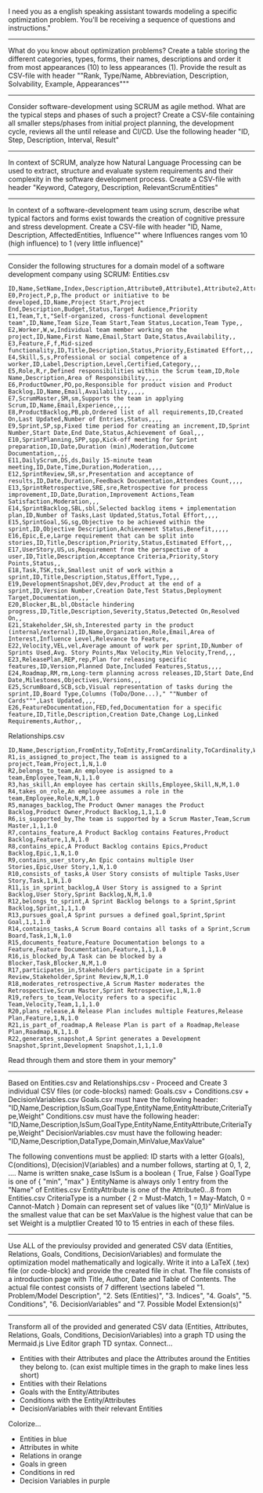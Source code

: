 I need you as a english speaking assistant towards modeling a specific optimization problem. 
You'll be receiving a sequence of questions and instructions."

---

What do you know about optimization problems? 
Create a table storing the different categories, types, forms, their names, descriptions and order it from most appearances (10) to less appearances (1). 
Provide the result as CSV-file with header ""Rank, Type/Name, Abbreviation, Description, Solvability, Example, Appearances"""

---

Consider software-development using SCRUM as agile method.
What are the typical steps and phases of such a project? Create a CSV-file containing all smaller steps/phases from initial project planning, the development cycle, reviews all the until release and CI/CD. 
Use the following header "ID, Step, Description, Interval, Result"

---

In context of SCRUM, analyze how Natural Language Processing can be used to extract, structure and evaluate system requirements and their complexity in the software development process. 
Create a CSV-file with header "Keyword, Category, Description, RelevantScrumEntities"

---

In context of a software-development team using scrum, describe what typical factors and forms exist towards the creation of cognitive pressure and stress development.
Create a CSV-file with header "ID, Name, Description, AffectedEntities, Influence"" where Influences ranges vom 10 (high influence) to 1 (very little influence)"

---

Consider the following structures for a domain model of a software development company using SCRUM:
Entities.csv
```csv
ID,Name,SetName,Index,Description,Attribute0,Attribute1,Attribute2,Attribute3,Attribute4,Attribute5,Attribute6,Attribute7,Attribute8
E0,Project,P,p,The product or initiative to be developed,ID,Name,Project Start,Project End,Description,Budget,Status,Target Audience,Priority
E1,Team,T,t,"Self-organized, cross-functional development team",ID,Name,Team Size,Team Start,Team Status,Location,Team Type,,
E2,Worker,W,w,Individual team member working on the project,ID,Name,First Name,Email,Start Date,Status,Availability,,
E3,Feature,F,f,Mid-sized functionality,ID,Title,Description,Status,Priority,Estimated Effort,,,
E4,Skill,S,s,Professional or social competence of a worker,ID,Label,Description,Level,Certified,Category,,,
E5,Role,R,r,Defined responsibilities within the Scrum team,ID,Role Name,Description,Area of Responsibility,,,,,
E6,ProductOwner,PO,po,Responsible for product vision and Product Backlog,ID,Name,Email,Availability,,,,,
E7,ScrumMaster,SM,sm,Supports the team in applying Scrum,ID,Name,Email,Experience,,,,,
E8,ProductBacklog,PB,pb,Ordered list of all requirements,ID,Created On,Last Updated,Number of Entries,Status,,,,
E9,Sprint,SP,sp,Fixed time period for creating an increment,ID,Sprint Number,Start Date,End Date,Status,Achievement of Goal,,,
E10,SprintPlanning,SPP,spp,Kick-off meeting for Sprint preparation,ID,Date,Duration (min),Moderation,Outcome Documentation,,,,
E11,DailyScrum,DS,ds,Daily 15-minute team meeting,ID,Date,Time,Duration,Moderation,,,,
E12,SprintReview,SR,sr,Presentation and acceptance of results,ID,Date,Duration,Feedback Documentation,Attendees Count,,,,
E13,SprintRetrospective,SRE,sre,Retrospective for process improvement,ID,Date,Duration,Improvement Actions,Team Satisfaction,Moderation,,,
E14,SprintBacklog,SBL,sbl,Selected backlog items + implementation plan,ID,Number of Tasks,Last Updated,Status,Total Effort,,,,
E15,SprintGoal,SG,sg,Objective to be achieved within the sprint,ID,Objective Description,Achievement Status,Benefit,,,,,
E16,Epic,E,e,Large requirement that can be split into stories,ID,Title,Description,Priority,Status,Estimated Effort,,,
E17,UserStory,US,us,Requirement from the perspective of a user,ID,Title,Description,Acceptance Criteria,Priority,Story Points,Status,,
E18,Task,TSK,tsk,Smallest unit of work within a sprint,ID,Title,Description,Status,Effort,Type,,,
E19,DevelopmentSnapshot,DEV,dev,Product at the end of a sprint,ID,Version Number,Creation Date,Test Status,Deployment Target,Documentation,,,
E20,Blocker,BL,bl,Obstacle hindering progress,ID,Title,Description,Severity,Status,Detected On,Resolved On,,
E21,Stakeholder,SH,sh,Interested party in the product (internal/external),ID,Name,Organization,Role,Email,Area of Interest,Influence Level,Relevance to Feature,
E22,Velocity,VEL,vel,Average amount of work per sprint,ID,Number of Sprints Used,Avg. Story Points,Max Velocity,Min Velocity,Trend,,,
E23,ReleasePlan,REP,rep,Plan for releasing specific features,ID,Version,Planned Date,Included Features,Status,,,,
E24,Roadmap,RM,rm,Long-term planning across releases,ID,Start Date,End Date,Milestones,Objectives,Versions,,,
E25,ScrumBoard,SCB,scb,Visual representation of tasks during the sprint,ID,Board Type,Columns (ToDo/Done...)," ""Number of Cards""",Last Updated,,,,
E26,FeatureDocumentation,FED,fed,Documentation for a specific feature,ID,Title,Description,Creation Date,Change Log,Linked Requirements,Author,,
```
Relationships.csv
```csv
ID,Name,Description,FromEntity,ToEntity,FromCardinality,ToCardinality,Weight
R1,is_assigned_to_project,The team is assigned to a project,Team,Project,1,N,1.0
R2,belongs_to_team,An employee is assigned to a team,Employee,Team,N,1,1.0
R3,has_skill,An employee has certain skills,Employee,Skill,N,M,1.0
R4,takes_on_role,An employee assumes a role in the team,Employee,Role,N,M,1.0
R5,manages_backlog,The Product Owner manages the Product Backlog,Product Owner,Product Backlog,1,1,1.0
R6,is_supported_by,The team is supported by a Scrum Master,Team,Scrum Master,1,1,1.0
R7,contains_feature,A Product Backlog contains Features,Product Backlog,Feature,1,N,1.0
R8,contains_epic,A Product Backlog contains Epics,Product Backlog,Epic,1,N,1.0
R9,contains_user_story,An Epic contains multiple User Stories,Epic,User Story,1,N,1.0
R10,consists_of_tasks,A User Story consists of multiple Tasks,User Story,Task,1,N,1.0
R11,is_in_sprint_backlog,A User Story is assigned to a Sprint Backlog,User Story,Sprint Backlog,N,M,1.0
R12,belongs_to_sprint,A Sprint Backlog belongs to a Sprint,Sprint Backlog,Sprint,1,1,1.0
R13,pursues_goal,A Sprint pursues a defined goal,Sprint,Sprint Goal,1,1,1.0
R14,contains_tasks,A Scrum Board contains all tasks of a Sprint,Scrum Board,Task,1,N,1.0
R15,documents_feature,Feature Documentation belongs to a Feature,Feature Documentation,Feature,1,1,1.0
R16,is_blocked_by,A Task can be blocked by a Blocker,Task,Blocker,N,M,1.0
R17,participates_in,Stakeholders participate in a Sprint Review,Stakeholder,Sprint Review,N,M,1.0
R18,moderates_retrospective,A Scrum Master moderates the Retrospective,Scrum Master,Sprint Retrospective,1,N,1.0
R19,refers_to_team,Velocity refers to a specific Team,Velocity,Team,1,1,1.0
R20,plans_release,A Release Plan includes multiple Features,Release Plan,Feature,1,N,1.0
R21,is_part_of_roadmap,A Release Plan is part of a Roadmap,Release Plan,Roadmap,N,1,1.0
R22,generates_snapshot,A Sprint generates a Development Snapshot,Sprint,Development Snapshot,1,1,1.0
```
Read through them and store them in your memory"

---

Based on Entities.csv and Relationships.csv - Proceed and Create 3 individual CSV files (or code-blocks) named: Goals.csv + Conditions.csv + DecisionVariables.csv
Goals.csv must have the following header: "ID,Name,Description,IsSum,GoalType,EntityName,EntityAttribute,CriteriaType,Weight"
Conditions.csv must have the following header: "ID,Name,Description,IsSum,GoalType,EntityName,EntityAttribute,CriteriaType,Weight"
DecisionVariables.csv must have the following header: "ID,Name,Description,DataType,Domain,MinValue,MaxValue"

The following conventions must be applied:
ID starts with a letter G(oals), C(onditions), D(ecision)V(ariables) and a number follows, starting at 0, 1, 2, ....
Name is written snake_case
IsSum is a boolean { True, False }
GoalType is one of { "min", "max" }
EntityName is always only 1 entry from the "Name" of Entities.csv
EntityAttribute is one of the Attribute0...8 from Entities.csv
CriteriaType is a number { 2 = Must-Match, 1 = May-Match, 0 = Cannot-Match }
Domain can represent set of values like "{0,1}"
MinValue is the smallest value that can be set
MaxValue is the highest value that can be set
Weight is a mulptlier
Created 10 to 15 entries in each of these files.

---

Use ALL of the previoulsy provided and generated CSV data (Entities, Relations, Goals, Conditions, DecisionVariables) and formulate the optimization model mathematically and logically. 
Write it into a LaTeX (.tex) file (or code-block) and provide the created file in chat.
The file consists of a introduction page with Title, Author, Date and Table of Contents.
The actual file contest consists of 7 different \sections labeled "1. Problem/Model Description", "2. Sets (Entities)", "3. Indices", "4. Goals", "5. Conditions", "6. DecisionVariables" and "7. Possible Model Extension(s)"

---

Transform all of the provided and generated CSV data (Entities, Attributes, Relations, Goals, Conditions, DecisionVariables) into a graph TD using the Mermaid.js Live Editor graph TD syntax.
Connect...
- Entities with their Attributes and place the Attributes around the Entities they belong to. (can exist multiple times in the graph to make lines less short)
- Entities with their Relations
- Goals with the Entity/Attributes
- Conditions with the Entity/Attributes
- DecisionVariables with their relevant Entities

Colorize...
- Entities in blue
- Attributes in white
- Relations in orange
- Goals in green
- Conditions in red
- Decision Variables in purple
